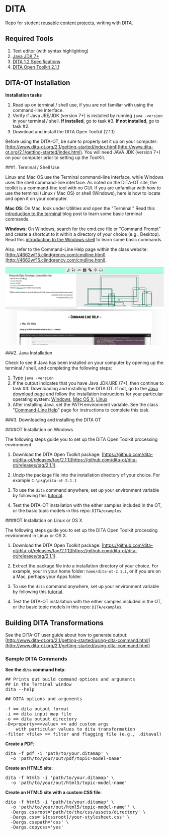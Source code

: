 # DITA

Repo for student [reusable content projects](http://4662wf15.clindgrencv.com/#reusable-content-projects), writing with DITA.

## Required Tools

1. Text editor (with syntax highlighting)
2. [Java JDK 7+](http://www.oracle.com/technetwork/java/javase/downloads/jdk8-downloads-2133151.html)
3. [DITA 1.2 Specifications](http://docs.oasis-open.org/dita/v1.2/spec/DITA1.2-spec.html)
4. [DITA Open Toolkit 2.1.1](http://www.dita-ot.org/2.1/)

## DITA-OT Installation

**Installation tasks**

1. Read up on terminal / shell use, if you are not familiar with using the command-line interface.
2. Verify if Java JRE/JDK (version 7+) is installed by running <code>java -version</code> in your terminal / shell. **If installed**, go to task #3. **If not installed**, go to task #2.
3. Download and install the DITA Open Toolkit (2.1.1)

Before using the DITA-OT, be sure to properly set it up on your computer: [http://www.dita-ot.org/2.1/getting-started/index.html](http://www.dita-ot.org/2.1/getting-started/index.html). You will need JAVA JDK (version 7+) on your computer prior to setting up the ToolKit.

###1. Terminal / Shell Use

Linux and Mac OS use the Terminal command-line interface, while Windows uses the shell command-line interface. As noted on the DITA-OT site, the toolkit is a command-line tool with no GUI. If you are unfamiliar with how to use the terminal (Linux / Mac OS) or shell (Windows), here is how to locate and open it on your computer.

**Mac OS**: On Mac, look under Utilities and open the "Terminal." Read this [introduction to the terminal](http://blog.teamtreehouse.com/introduction-to-the-mac-os-x-command-line) blog post to learn some basic terminal commands.

**Windows**: On Windows, search for the cmd.exe file or "Command Prompt" and create a shortcut to it within a directory of your choice (e.g., Desktop). Read this [introduction to the Windows shell](http://www.computerhope.com/issues/chusedos.htm) to learn some basic commands.

Also, refer to the Command-Line Help page within the class website: [http://4662wf15.clindgrencv.com/cmdline.html](http://4662wf15.clindgrencv.com/cmdline.html). 

![Screen shot of the Command-Line Help web page.](/assets/img/cmd-line-page.png)

###2. Java Installation

Check to see if Java has been installed on your computer by opening up the terminal / shell, and completing the following steps:

1. Type <code>java -version</code>
2. If the output indicates that you have Java JDK/JRE (7+), then continue to task #3: Downloading and installing the DITA OT. If not, go to the [Java download page](http://www.oracle.com/technetwork/java/javase/downloads/jdk8-downloads-2133151.html) and follow the installation instructions for your particular operating system: [Windows](https://docs.oracle.com/javase/8/docs/technotes/guides/install/windows_jdk_install.html#CHDEBCCJ), [Mac OS X](https://docs.oracle.com/javase/8/docs/technotes/guides/install/mac_jdk.html#CHDBADCG), [Linux](https://docs.oracle.com/javase/8/docs/technotes/guides/install/linux_jdk.html#BJFGGEFG)
3. After installing Java, set the PATH environment variable. See the class "[Command-Line Help](http://4662wf15.clindgrencv.com/cmdline.html)" page for instructions to complete this task.

###3. Downloading and installing the DITA OT

####OT Installation on Windows

The following steps guide you to set up the DITA Open Toolkit processing environment.

1. Download the DITA Open Toolkit package: [https://github.com/dita-ot/dita-ot/releases/tag/2.1.1](https://github.com/dita-ot/dita-ot/releases/tag/2.1.1).

2. Unzip the package file into the installation directory of your choice. For example <code>C:&#92;pkg&#92;dita-ot-2.1.1</code>

3. To use the <code>dita</code> command anywhere, set up your environment variable by following this [tutorial](http://4662wf15.clindgrencv.com/cmdline.html#windows-path-envar).

4. Test the DITA-OT installation with the either samples included in the OT, or the basic topic models in this repo: <code>DITA/examples</code>.

####OT Installation on Linux or OS X

The following steps guide you to set up the DITA Open Toolkit processing environment in Linux or OS X.

1. Download the DITA Open Toolkit package: [https://github.com/dita-ot/dita-ot/releases/tag/2.1.1](https://github.com/dita-ot/dita-ot/releases/tag/2.1.1).

2. Extract the package file into a installation directory of your choice. For example, your in your home folder: <code>home/dita-ot-2.1.1</code>, or if you are on a Mac, perhaps your Apps folder.

3. To use the <code>dita</code> command anywhere, set up your environment variable by following this [tutorial](http://4662wf15.clindgrencv.com/cmdline.html#mac-path-envar).

4. Test the DITA-OT installation with the either samples included in the OT, or the basic topic models in this repo: <code>DITA/examples</code>.


## Building DITA Transformations

See the DITA-OT user guide about how to generate output: [http://www.dita-ot.org/2.1/getting-started/using-dita-command.html](http://www.dita-ot.org/2.1/getting-started/using-dita-command.html)

### Sample DITA Commands

**See the <code>dita</code> command help**:

<pre>
## Prints out build command options and arguments
## in the Terminal window
dita --help
</pre>

<pre>
## DITA options and arguments

-f == dita output format
-i == dita input map file
-o == dita output directory
-D&lt;property&gt;=&lt;value&gt; == add custom args 
    with particular values to dita transformation
-filter &lt;file&gt; == filter and flagging file (e.g., .ditaval)
</pre>

**Create a PDF**:

<pre>
dita -f pdf -i 'path/to/your.ditamap' \
  -o 'path/to/your/out/pdf/topic-model-name'
</pre>

**Create an HTML5 site**:

<pre>
dita -f html5 -i 'path/to/your.ditamap' \
  -o 'path/to/your/out/html5/topic-model-name'
</pre>

**Create an HTML5 site with a custom CSS file**:

<pre>
dita -f html5 -i 'path/to/your.ditamap' \
  -o 'path/to/your/out/html5/topic-model-name'' \
  -Dargs.cssroot='path/to/the/css/assets/directory' \
  -Dargs.css='${cssroot}/your-stylesheet.css' \
  -Dargs.csspath='css' \
  -Dargs.copycss='yes'
</pre>

